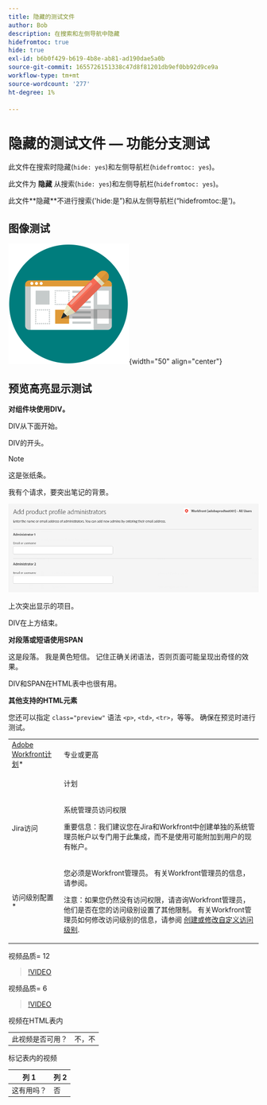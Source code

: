```yaml
---
title: 隐藏的测试文件
author: Bob
description: 在搜索和左侧导航中隐藏
hidefromtoc: true
hide: true
exl-id: b6b0f429-b619-4b8e-ab81-ad190dae5a0b
source-git-commit: 1655726151338c47d8f81201db9ef0bb92d9ce9a
workflow-type: tm+mt
source-wordcount: '277'
ht-degree: 1%

---
```



# 隐藏的测试文件 — 功能分支测试

此文件在搜索时隐藏(`hide: yes`)和左侧导航栏(`hidefromtoc: yes`)。

<span class="preview">此文件为 **隐藏** 从搜索(`hide: yes`)和左侧导航栏(`hidefromtoc: yes`)。</span>

<p class="preview">此文件**隐藏**不进行搜索('hide:是”)和从左侧导航栏(“hidefromtoc:是')。</p>

## 图像测试

![图像测试](assets/get-started.png){width="50" align="center"}

## 预览高亮显示测试

**对组件块使用DIV。**

DIV从下面开始。

<div class="preview">

DIV的开头。

>[!NOTE]
>
>这是张纸条。
>
>我有个请求，要突出笔记的背景。

![图像](/help/quicksilver/administration-and-setup/add-users/create-and-manage-users/assets/add-admin-1.png)

上次突出显示的项目。

</div>

DIV在上方结束。

**对段落或短语使用SPAN**

这是段落。 <span class="preview">我是黄色短信。</span> 记住正确关闭语法，否则页面可能呈现出奇怪的效果。

DIV和SPAN在HTML表中也很有用。

**其他支持的HTML元素**

您还可以指定 `class="preview"` 语法 `<p>`, `<td>`, `<tr>`，等等。 确保在预览时进行测试。

<table style="table-layout:auto"> 
 <col> 
 <col> 
 <tbody> 
  <tr class="preview"> 
   <td role="rowheader"><a href="https://www.workfront.com/plans" target="_blank">Adobe Workfront计划</a>*</td> 
   <td> <p>专业或更高</p> </td> 
  </tr> 
  <tr> 
   <td role="rowheader"></td> 
   <td> <p class="preview">计划</p> </td> 
  </tr> 
  <tr> 
   <td role="rowheader">Jira访问</td> 
   <td> <p><span class="preview">系统管理员访问权限</p> <p>重要信息：我们建议您在Jira和Workfront中创建单独的系统管理员帐户以专门用于此集成，而不是使用可能附加到用户的现有帐户。 </span></p></td> 
  </tr> 
  <tr> 
   <td role="rowheader">访问级别配置*</td> 
   <td> <p>您必须是Workfront管理员。 有关Workfront管理员的信息，请参阅。</p> <p>注意：如果您仍然没有访问权限，请咨询Workfront管理员，他们是否在您的访问级别设置了其他限制。 有关Workfront管理员如何修改访问级别的信息，请参阅 <a href="/help/quicksilver/administration-and-setup/add-users/configure-and-grant-access/create-modify-access-levels.md" class="MCXref xref">创建或修改自定义访问级别</a>.</p> </td> 
  </tr> 
 </tbody> 
</table>

视频品质= 12

>[!VIDEO](https://video.tv.adobe.com/v/3413544/?quality=12)

视频品质= 6

>[!VIDEO](https://video.tv.adobe.com/v/3413544/?quality=6)

视频在HTML表内

<table style="table-layout:auto"> 
 <col> 
 <col> 
 <tbody> 
  </tr> 
  <tr> 
   <td role="rowheader">此视频是否可用？</td> 
   <td>不，不 </td> 
  </tr> 
 </tbody> 
</table>

标记表内的视频

| 列 1 | 列 2 |
|---|---|
| 这有用吗？ | 否 |
